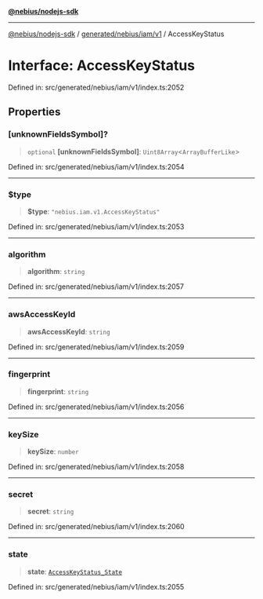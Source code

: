 [**@nebius/nodejs-sdk**](../../../../../README.md)

---

[@nebius/nodejs-sdk](../../../../../README.md) / [generated/nebius/iam/v1](../README.md) / AccessKeyStatus

# Interface: AccessKeyStatus

Defined in: src/generated/nebius/iam/v1/index.ts:2052

## Properties

### \[unknownFieldsSymbol\]?

> `optional` **\[unknownFieldsSymbol\]**: `Uint8Array`\<`ArrayBufferLike`\>

Defined in: src/generated/nebius/iam/v1/index.ts:2054

---

### $type

> **$type**: `"nebius.iam.v1.AccessKeyStatus"`

Defined in: src/generated/nebius/iam/v1/index.ts:2053

---

### algorithm

> **algorithm**: `string`

Defined in: src/generated/nebius/iam/v1/index.ts:2057

---

### awsAccessKeyId

> **awsAccessKeyId**: `string`

Defined in: src/generated/nebius/iam/v1/index.ts:2059

---

### fingerprint

> **fingerprint**: `string`

Defined in: src/generated/nebius/iam/v1/index.ts:2056

---

### keySize

> **keySize**: `number`

Defined in: src/generated/nebius/iam/v1/index.ts:2058

---

### secret

> **secret**: `string`

Defined in: src/generated/nebius/iam/v1/index.ts:2060

---

### state

> **state**: [`AccessKeyStatus_State`](../type-aliases/AccessKeyStatus_State.md)

Defined in: src/generated/nebius/iam/v1/index.ts:2055
